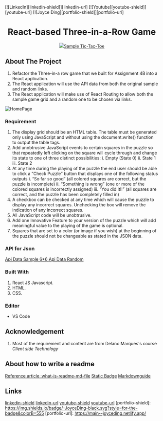 [![LinkedIn][linkedin-shield]][linkedin-url]
[![Youtube][youtube-shield]][youtube-url]
[![Joyce Ding][portfolio-shield]][portfolio-url]

<div align="center">
    <h1 align="center">React-based Three-in-a-Row Game</h1>
</div>

<div align="center">
    <a href="https://react.dev/learn/tutorial-tic-tac-toe#setup-for-the-tutorial">
    <img src="sample-picture.png">Sample Tic-Tac-Toe</img>
</a>
    
</div>

## About The Project 
1. Refactor the Three-in-a row game that we built for Assignment 4B into a React application.
2. The React application will use the API data from both the original sample and random links.
3. The React application will make use of React Routing to allow both the sample game grid and a random one to be chosen via links.

![HomePage](https://github.com/NSCC-ITC-Fall2023-PROG2700-700-MDe/assignment-5c-Joycemcool/blob/master/public/images/HomePage.png)
    <!-- <img src="./three-in-a-row/public/images/HomePage.png">Sample Tic-Tac-Toe</img>
    <img src="./three-in-a-row/public/images/SamplePage.png">Sample Tic-Tac-Toe</img>
    <img src="./three-in-a-row/public/images/RandomPage.png">Sample Tic-Tac-Toe</img> -->


### Requirement
1. The display grid should be an HTML table. The table must be generated only using JavaScript and without using the document.write() function to output the table tags.
2. Add unobtrusive JavaScript events to certain squares in the puzzle so that repeatedly left clicking on the square will cycle through and change its state to one of three distinct possibilities:
    i.	Empty (State 0)
    ii.	State 1
    iii.	State 2
3. At any time during the playing of the puzzle the end user should be able to click a “Check Puzzle” button that displays one of the following status outputs
    i.	“So far so good” (all colored squares are correct, but the puzzle is incomplete)
    ii.	“Something is wrong” (one or more of the colored squares is incorrectly assigned)
    iii.	“You did it!!” (all squares are correct, and the puzzle has been completely filled in)
4.	A checkbox can be checked at any time which will cause the puzzle to display any incorrect squares. Unchecking the box will remove the indication of any incorrect squares.
5.	All JavaScript code will be unobtrusive.
7.	Add one Innovative Feature to your version of the puzzle which will add meaningful value to the playing of the game is optional.
8. Squares that are set to a color (or image if you wish) at the beginning of the puzzle should not be changeable as stated in the JSON data.

### API for Json
[Api Data Sample 6*6 ](https://prog2700.onrender.com/threeinarow/sample)
[Api Data Random](https://prog2700.onrender.com/threeinarow/random)

### Built With
1. React JS Javascript. 
2. HTML.
3. CSS.

### Editor
* VS Code

## Acknowledgement 
1. Most of the requirement and content are from Delano Marques's course *Client side Technology*

## About how to write a readme
[Reference article :what-is-readme-md-file](https://www.geeksforgeeks.org/what-is-readme-md-file/)
[Static Badge](https://shields.io/badges)
[Markdownguide](https://www.markdownguide.org/basic-syntax/#reference-style-links )

## Links
[linkedin-shield](https://img.shields.io/badge/-LinkedIn-black.svg?style=for-the-badge&logo=linkedin&colorB=555)
[linkedin-url](https://linkedin.com/in/joycedingcanada)
[youtube-shield](https://img.shields.io/badge/-Youtube-black.svg?style=for-the-badge&logo=youtube&colorB=555)
[youtube-url](https://www.youtube.com/@WhyHowJoyce)
[portfolio-shield]: https://img.shields.io/badge/-JoyceDing-black.svg?style=for-the-badge&colorB=555
[portfolio-url]: https://main--joyceding.netlify.app/